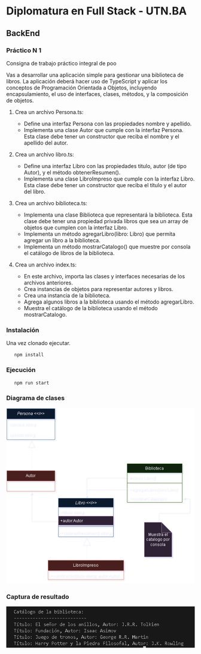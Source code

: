 # Diplomatura en Full Stack - UTN.BA
## BackEnd
### Práctico N 1

Consigna de trabajo práctico integral de poo

Vas a desarrollar una aplicación simple para gestionar una biblioteca de libros. La aplicación deberá hacer uso de TypeScript y aplicar los conceptos de Programación Orientada a Objetos, incluyendo encapsulamiento, el uso de interfaces, clases, métodos, y la composición de objetos.

1. Crea un archivo Persona.ts:
   - Define una interfaz Persona con las propiedades nombre y apellido.
   - Implementa una clase Autor que cumple con la interfaz Persona. Esta clase debe tener un constructor que reciba el nombre y el apellido del autor.

2. Crea un archivo libro.ts:
   - Define una interfaz Libro con las propiedades titulo, autor (de tipo Autor), y el método obtenerResumen().
   - Implementa una clase LibroImpreso que cumple con la interfaz Libro. Esta clase debe tener un constructor que reciba el título y el autor del libro.

3. Crea un archivo biblioteca.ts:
   - Implementa una clase Biblioteca que representará la biblioteca. Esta clase debe tener una propiedad privada libros que sea un array de objetos que cumplen con la interfaz Libro.
   - Implementa un método agregarLibro(libro: Libro) que permita agregar un libro a la biblioteca.
   - Implementa un método mostrarCatalogo() que muestre por consola el catálogo de libros de la biblioteca.

4. Crea un archivo index.ts:
   - En este archivo, importa las clases y interfaces necesarias de los archivos anteriores.
   - Crea instancias de objetos para representar autores y libros.
   - Crea una instancia de la biblioteca.
   - Agrega algunos libros a la biblioteca usando el método agregarLibro.
   - Muestra el catálogo de la biblioteca usando el método mostrarCatalogo.

### Instalación
Una vez clonado ejecutar.
```
   npm install
```
### Ejecución
```
   npm run start
```

### Diagrama de clases
<p align="center">
   <img src="diagraman.png" />
</p>

### Captura de resultado

<img src="captura.png" />

